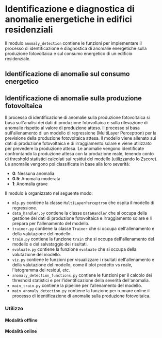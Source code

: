 # Identificazione e diagnostica di anomalie energetiche in edifici residenziali

Il modulo `anomaly_detection` contiene le funzioni per implementare il processo di identificazione e diagnostica di anomalie energetiche sulla produzione fotovoltaica e sul consumo energetico di un edificio residenziale.

## Identificazione di anomalie sul consumo energetico



## Identificazione di anomalie sulla produzione fotovoltaica

Il processo di identificazione di anomalie sulla produzione fotovoltaica si basa sull'analisi dei dati di produzione fotovoltaica e sulla rilevazione di anomalie rispetto al valore di produzione atteso.
Il processo si basa sull'allenamento di un modello di regressione (MultiLayer Perceptron) per la previsione della produzione fotovoltaica attesa.
Il modello viene allenato sui dati di produzione fotovoltaica e di irraggiamento solare e viene utilizzato per prevedere la produzione attesa.
Le anomalie vengono identificate confrontando la produzione attesa con la produzione reale, tenendo conto di threshold statistici calcolati sui residui del modello (utilizzando lo Zscore).
Le anomalie vengono poi classificate in base alla loro severità: 
- **0**: Nessuna anomalia
- **0.5**: Anomalia moderata
- **1**: Anomalia grave

Il modulo è organizzato nel seguente modo:
- `mlp.py` contiene la classe `MultiLayerPerceptron` che ospita il modello di regressione.
- `data_handler.py` contiene la classe `DataHandler` che si occupa della gestione dei dati di produzione fotovoltaica e irraggiamento solare e li prepara per l'allenamento del modello.
- `trainer.py` contiene la classe `Trainer` che si occupa dell'allenamento e della valutazione del modello.
- `train.py` contiene la funzione `train` che si occupa dell'allenamento del modello e del salvataggio dei risultati.
- `evaluate.py` contiene la funzione `evaluate` che si occupa della valutazione del modello.
- `viz.py` contiene le funzioni per visualizzare i risultati dell'allenamento e della valutazione del modello, come il plot predetto vs reale, l'istogramma dei residui, etc.
- `anomaly_detection_functions.py` contiene le funzioni per il calcolo dei threshold statistici e per l'identificazione della severità dell'anomalia.
- `main_train.py` contiene la pipeline per l'allenamento del modello.
- `main_anomaly_detection.py` contiene la funzione per runnare online il processo di identificazione di anomalie sulla produzione fotovoltaica.

### Utilizzo

#### Modalità offline


#### Modalità online

